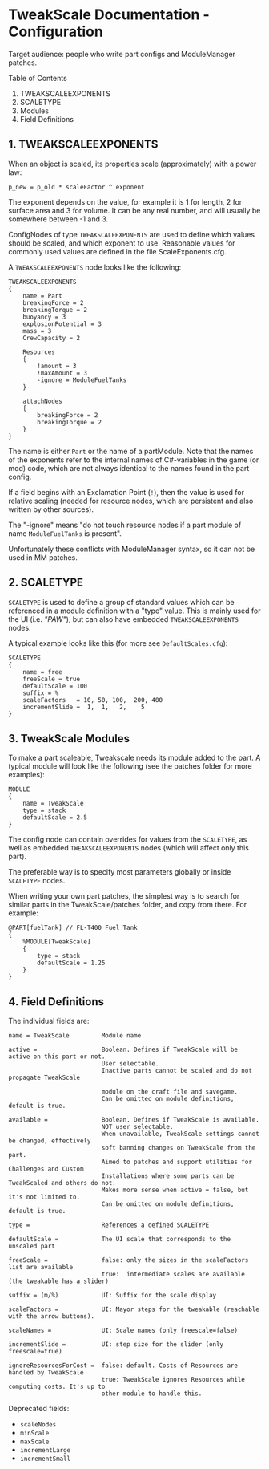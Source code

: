 # TweakScale Documentation - Configuration

Target audience: people who write part configs and ModuleManager patches. 

Table of Contents

1. TWEAKSCALEEXPONENTS
2. SCALETYPE
3. Modules
4. Field Definitions


## 1.	TWEAKSCALEEXPONENTS

When an object is scaled, its properties scale (approximately) with a power law:

	p_new = p_old * scaleFactor ^ exponent

The exponent depends on the value, for example it is 1 for length, 2 for surface area and 3 for volume. It can be any real number, and will usually be somewhere between -1 and 3. 

ConfigNodes of type `TWEAKSCALEEXPONENTS` are used to define which values should be scaled, and which exponent to use. Reasonable values for commonly used values are defined in the file ScaleExponents.cfg. 

A `TWEAKSCALEEXPONENTS` node looks like the following:

    TWEAKSCALEEXPONENTS
    {
        name = Part
        breakingForce = 2
        breakingTorque = 2
        buoyancy = 3
        explosionPotential = 3
        mass = 3
        CrewCapacity = 2
    
        Resources
        {
            !amount = 3
            !maxAmount = 3
            -ignore = ModuleFuelTanks
        }
    
        attachNodes
        {
            breakingForce = 2
            breakingTorque = 2
        }
    }

The name is either `Part` or the name of a partModule. Note that the names of the exponents refer to the internal names of C#-variables in the game (or mod) code, which are not always identical to the names found in the part config. 

If a field begins with an Exclamation Point (`!`), then the value is used for relative scaling (needed for resource nodes, which are persistent and also written by other sources). 

The "-ignore" means "do not touch resource nodes if a part module of name `ModuleFuelTanks` is present". 

Unfortunately these conflicts with ModuleManager syntax, so it can not be used in MM patches. 

## 2.	SCALETYPE

`SCALETYPE` is used to define a group of standard values which can be referenced in a module definition with a "type" value. This is mainly used for the UI (i.e. *"PAW"*), but can also have embedded `TWEAKSCALEEXPONENTS` nodes. 

A typical example looks like this (for more see `DefaultScales.cfg`):

    SCALETYPE
    {
        name = free
        freeScale = true
        defaultScale = 100
        suffix = %
        scaleFactors   = 10, 50, 100,  200, 400
        incrementSlide =  1,  1,   2,    5
    }


## 3.	TweakScale Modules

To make a part scaleable, Tweakscale needs its module added to the part. A typical 
module will look like the following (see the patches folder for more examples):

    MODULE
    {
        name = TweakScale
        type = stack
        defaultScale = 2.5
    }

The config node can contain overrides for values from the `SCALETYPE`, as well as embedded `TWEAKSCALEEXPONENTS` nodes (which will affect only this part).

The preferable way is to specify most parameters globally or inside `SCALETYPE` nodes. 

When writing your own part patches, the simplest way is to search for similar parts in the TweakScale/patches folder, and copy from there. For example: 

    @PART[fuelTank] // FL-T400 Fuel Tank
    {
        %MODULE[TweakScale]
        {
            type = stack
            defaultScale = 1.25
        }
    }


## 4.	Field Definitions

The individual fields are:

    name = TweakScale         Module name

    active =                  Boolean. Defines if TweakScale will be active on this part or not.
                              User selectable.
                              Inactive parts cannot be scaled and do not propagate TweakScale

                              module on the craft file and savegame.
                              Can be omitted on module definitions, default is true.

    available =               Boolean. Defines if TweakScale is available.
                              NOT user selectable.
                              When unavailable, TweakScale settings cannot be changed, effectively
                              soft banning changes on TweakScale from the part.
                              Aimed to patches and support utilities for Challenges and Custom
                              Installations where some parts can be TweakScaled and others do not.
                              Makes more sense when active = false, but it's not limited to.
                              Can be omitted on module definitions, default is true.

    type =                    References a defined SCALETYPE

    defaultScale =            The UI scale that corresponds to the unscaled part

    freeScale =               false: only the sizes in the scaleFactors list are available
                              true:  intermediate scales are available (the tweakable has a slider)

    suffix = (m/%)            UI: Suffix for the scale display

    scaleFactors =            UI: Mayor steps for the tweakable (reachable with the arrow buttons). 

    scaleNames =              UI: Scale names (only freescale=false)

    incrementSlide =          UI: step size for the slider (only freescale=true)

    ignoreResourcesForCost =  false: default. Costs of Resources are handled by TweakScale
                              true: TweakScale ignores Resources while computing costs. It's up to
                              other module to handle this.

Deprecated fields:

* `scaleNodes`
* `minScale`
* `maxScale`
* `incrementLarge`
* `incrementSmall`
